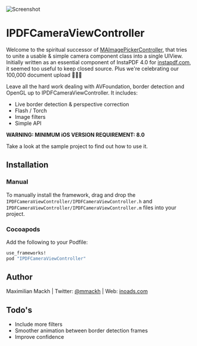 
![Screenshot](https://raw.githubusercontent.com/mmackh/IPDFCameraViewController/master/mockup.png)

# IPDFCameraViewController

Welcome to the spiritual successor of [MAImagePickerController](https://github.com/mmackh/MAImagePickerController-of-InstaPDF), that tries to unite a usable & simple camera component class into a single UIView. Initially written as an essential component of InstaPDF 4.0 for [instapdf.com](https://instapdf.com), it seemed too useful to keep closed source. Plus we're celebrating our 100,000 document upload 🎉🎉🎉

Leave all the hard work dealing with AVFoundation, border detection and OpenGL up to IPDFCameraViewController. It includes:

  - Live border detection & perspective correction
  - Flash / Torch
  - Image filters
  - Simple API
 
**WARNING: MINIMUM iOS VERSION REQUIREMENT: 8.0**

Take a look at the sample project to find out how to use it.


## Installation

### Manual

To manually install the framework, drag and drop the `IPDFCameraViewController/IPDFCameraViewController.h` and `IPDFCameraViewController/IPDFCameraViewController.m` files into your project.

### Cocoapods

Add the following to your Podfile:

``` ruby
use_frameworks!
pod "IPDFCameraViewController"
```


## Author
Maximilian Mackh | Twitter: [@mmackh](https://twitter.com/mmackh) | Web: [inoads.com](http://inoads.com)

## Todo's

 - Include more filters
 - Smoother animation between border detection frames
 - Improve confidence